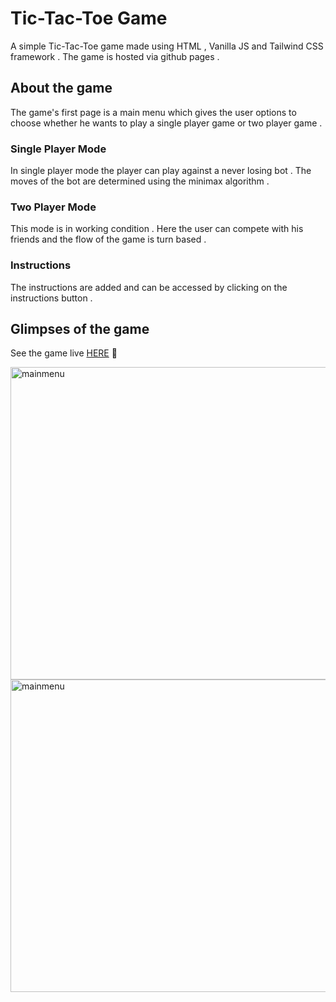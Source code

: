 # Tic-Tac-Toe Game

A simple Tic-Tac-Toe game made using HTML , Vanilla JS and Tailwind CSS framework . The game is hosted via github pages .


## About the game

The game's first page is a main menu which gives the user options to choose whether he wants to play a single player game or two player game .

### Single Player Mode

In single player mode the player can play against a never losing bot . The moves of the bot are determined using the minimax algorithm .

### Two Player Mode

This mode is in working condition . Here the user can compete with his friends and the flow of the game is turn based .


### Instructions

The instructions are added and can be accessed by clicking on the instructions button .

## Glimpses of the game

See the game live [HERE](https://aayushsrivastava9760.github.io/TicTacToebyAayush.github.io/) :love_you_gesture:


<img src="https://user-images.githubusercontent.com/81965095/136322586-7817a277-e405-45ec-b42a-0d1630395fcd.jpeg" alt="mainmenu" width="700" height="500" />

<img src="https://user-images.githubusercontent.com/81965095/136322673-26e9c560-3777-4475-b3b9-8eaa7eb339f9.jpeg" alt="mainmenu" width="700" height="500" />

<!-- ![mainmenu](https://user-images.githubusercontent.com/81965095/136322586-7817a277-e405-45ec-b42a-0d1630395fcd.jpeg)
![names](https://user-images.githubusercontent.com/81965095/136322645-2d8dd4bb-e79c-465e-b383-363cacd70518.jpeg)
![gm](https://user-images.githubusercontent.com/81965095/136322673-26e9c560-3777-4475-b3b9-8eaa7eb339f9.jpeg)
![WhatsApp Image 2021-10-07 at 10 24 11](https://user-images.githubusercontent.com/81965095/136322700-8388ceb0-df3b-4e2f-84e2-58386d6d98a1.jpeg) -->


